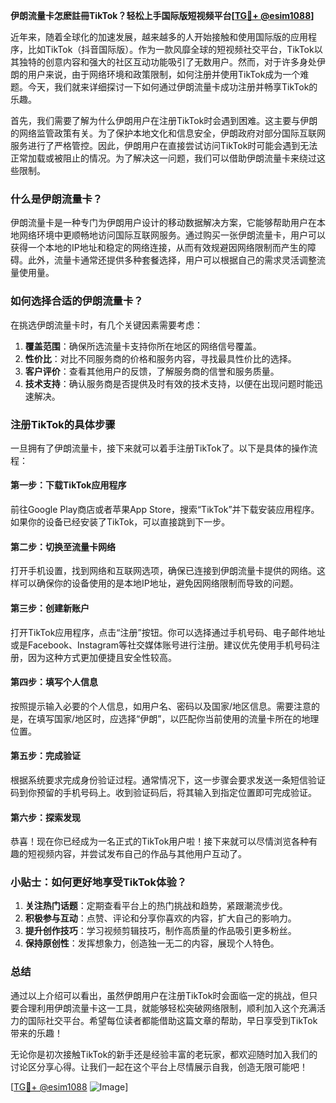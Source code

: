 **伊朗流量卡怎麽註冊TikTok？轻松上手国际版短视频平台[[TG💪+ @esim1088](https://t.me/s/esim1088)]**

近年来，随着全球化的加速发展，越来越多的人开始接触和使用国际版的应用程序，比如TikTok（抖音国际版）。作为一款风靡全球的短视频社交平台，TikTok以其独特的创意内容和强大的社区互动功能吸引了无数用户。然而，对于许多身处伊朗的用户来说，由于网络环境和政策限制，如何注册并使用TikTok成为一个难题。今天，我们就来详细探讨一下如何通过伊朗流量卡成功注册并畅享TikTok的乐趣。

首先，我们需要了解为什么伊朗用户在注册TikTok时会遇到困难。这主要与伊朗的网络监管政策有关。为了保护本地文化和信息安全，伊朗政府对部分国际互联网服务进行了严格管控。因此，伊朗用户在直接尝试访问TikTok时可能会遇到无法正常加载或被阻止的情况。为了解决这一问题，我们可以借助伊朗流量卡来绕过这些限制。

### 什么是伊朗流量卡？

伊朗流量卡是一种专门为伊朗用户设计的移动数据解决方案，它能够帮助用户在本地网络环境中更顺畅地访问国际互联网服务。通过购买一张伊朗流量卡，用户可以获得一个本地的IP地址和稳定的网络连接，从而有效规避因网络限制而产生的障碍。此外，流量卡通常还提供多种套餐选择，用户可以根据自己的需求灵活调整流量使用量。

### 如何选择合适的伊朗流量卡？

在挑选伊朗流量卡时，有几个关键因素需要考虑：

1. **覆盖范围**：确保所选流量卡支持你所在地区的网络信号覆盖。
2. **性价比**：对比不同服务商的价格和服务内容，寻找最具性价比的选择。
3. **客户评价**：查看其他用户的反馈，了解服务商的信誉和服务质量。
4. **技术支持**：确认服务商是否提供及时有效的技术支持，以便在出现问题时能迅速解决。

### 注册TikTok的具体步骤

一旦拥有了伊朗流量卡，接下来就可以着手注册TikTok了。以下是具体的操作流程：

#### 第一步：下载TikTok应用程序

前往Google Play商店或者苹果App Store，搜索“TikTok”并下载安装应用程序。如果你的设备已经安装了TikTok，可以直接跳到下一步。

#### 第二步：切换至流量卡网络

打开手机设置，找到网络和互联网选项，确保已连接到伊朗流量卡提供的网络。这样可以确保你的设备使用的是本地IP地址，避免因网络限制而导致的问题。

#### 第三步：创建新账户

打开TikTok应用程序，点击“注册”按钮。你可以选择通过手机号码、电子邮件地址或是Facebook、Instagram等社交媒体账号进行注册。建议优先使用手机号码注册，因为这种方式更加便捷且安全性较高。

#### 第四步：填写个人信息

按照提示输入必要的个人信息，如用户名、密码以及国家/地区信息。需要注意的是，在填写国家/地区时，应选择“伊朗”，以匹配你当前使用的流量卡所在的地理位置。

#### 第五步：完成验证

根据系统要求完成身份验证过程。通常情况下，这一步骤会要求发送一条短信验证码到你预留的手机号码上。收到验证码后，将其输入到指定位置即可完成验证。

#### 第六步：探索发现

恭喜！现在你已经成为一名正式的TikTok用户啦！接下来就可以尽情浏览各种有趣的短视频内容，并尝试发布自己的作品与其他用户互动了。

### 小贴士：如何更好地享受TikTok体验？

1. **关注热门话题**：定期查看平台上的热门挑战和趋势，紧跟潮流步伐。
2. **积极参与互动**：点赞、评论和分享你喜欢的内容，扩大自己的影响力。
3. **提升创作技巧**：学习视频剪辑技巧，制作高质量的作品吸引更多粉丝。
4. **保持原创性**：发挥想象力，创造独一无二的内容，展现个人特色。

### 总结

通过以上介绍可以看出，虽然伊朗用户在注册TikTok时会面临一定的挑战，但只要合理利用伊朗流量卡这一工具，就能够轻松突破网络限制，顺利加入这个充满活力的国际社交平台。希望每位读者都能借助这篇文章的帮助，早日享受到TikTok带来的乐趣！

无论你是初次接触TikTok的新手还是经验丰富的老玩家，都欢迎随时加入我们的讨论区分享心得。让我们一起在这个平台上尽情展示自我，创造无限可能吧！

[[TG💪+ @esim1088](https://t.me/s/esim1088) ![Image](https://i.postimg.cc/4NQfJmqS/Snipaste-2025-05-13-00-14-12.png)]